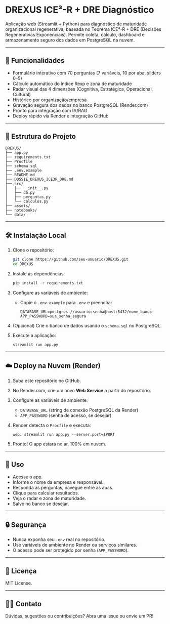 # DREXUS ICE³-R + DRE Diagnóstico

Aplicação web (Streamlit + Python) para diagnóstico de maturidade organizacional regenerativa, baseada no Teorema ICE³-R + DRE (Decisões Regenerativas Exponenciais). Permite coleta, cálculo, dashboard e armazenamento seguro dos dados em PostgreSQL na nuvem.

---

## 🚀 Funcionalidades

- Formulário interativo com 70 perguntas (7 variáveis, 10 por aba, sliders 0–5)
- Cálculo automático do índice Rexp e zona de maturidade
- Radar visual das 4 dimensões (Cognitiva, Estratégica, Operacional, Cultural)
- Histórico por organização/empresa
- Gravação segura dos dados no banco PostgreSQL (Render.com)
- Pronto para integração com IA/RAG
- Deploy rápido via Render e integração GitHub

---

## 📁 Estrutura do Projeto

```
DREXUS/
├── app.py
├── requirements.txt
├── Procfile
├── schema.sql
├── .env.example
├── README.md
├── DOSSIE_DREXUS_ICE3R_DRE.md
├── src/
│   ├── __init__.py
│   ├── db.py
│   ├── perguntas.py
│   └── calculos.py
├── assets/
├── notebooks/
└── data/
```

---

## 🛠️ Instalação Local

1. Clone o repositório:
   ```bash
   git clone https://github.com/seu-usuario/DREXUS.git
   cd DREXUS
   ```

2. Instale as dependências:
   ```bash
   pip install -r requirements.txt
   ```

3. Configure as variáveis de ambiente:
   - Copie o `.env.example` para `.env` e preencha:
     ```
     DATABASE_URL=postgres://usuario:senha@host:5432/nome_banco
     APP_PASSWORD=sua_senha_segura
     ```

4. (Opcional) Crie o banco de dados usando o `schema.sql` no PostgreSQL.

5. Execute a aplicação:
   ```bash
   streamlit run app.py
   ```

---

## ☁️ Deploy na Nuvem (Render)

1. Suba este repositório no GitHub.

2. No Render.com, crie um novo **Web Service** a partir do repositório.

3. Configure as variáveis de ambiente:
   - `DATABASE_URL` (string de conexão PostgreSQL da Render)
   - `APP_PASSWORD` (senha de acesso, se desejar)

4. Render detecta o `Procfile` e executa:
   ```
   web: streamlit run app.py --server.port=$PORT
   ```

5. Pronto! O app estará no ar, 100% em nuvem.

---

## 🧠 Uso

- Acesse o app.
- Informe o nome da empresa e responsável.
- Responda às perguntas, navegue entre as abas.
- Clique para calcular resultados.
- Veja o radar e zona de maturidade.
- Salve no banco se desejar.

---

## 🔒 Segurança

- Nunca exponha seu `.env` real no repositório.
- Use variáveis de ambiente no Render ou serviços similares.
- O acesso pode ser protegido por senha (`APP_PASSWORD`).

---

## 📄 Licença

MIT License.

---

## 👨‍💻 Contato

Dúvidas, sugestões ou contribuições? Abra uma issue ou envie um PR!

